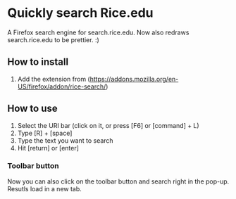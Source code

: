 # Quickly search Rice.edu
 A Firefox search engine for search.rice.edu. Now also redraws search.rice.edu to be prettier. :)

## How to install
 1) Add the extension from (https://addons.mozilla.org/en-US/firefox/addon/rice-search/)

## How to use
 1) Select the URI bar (click on it, or press [F6] or [command] + L)
 2) Type [R] + [space]
 3) Type the text you want to search
 4) Hit [return] or [enter]

### Toolbar button
 Now you can also click on the toolbar button and search right in the pop-up. Resutls load in a new tab.
